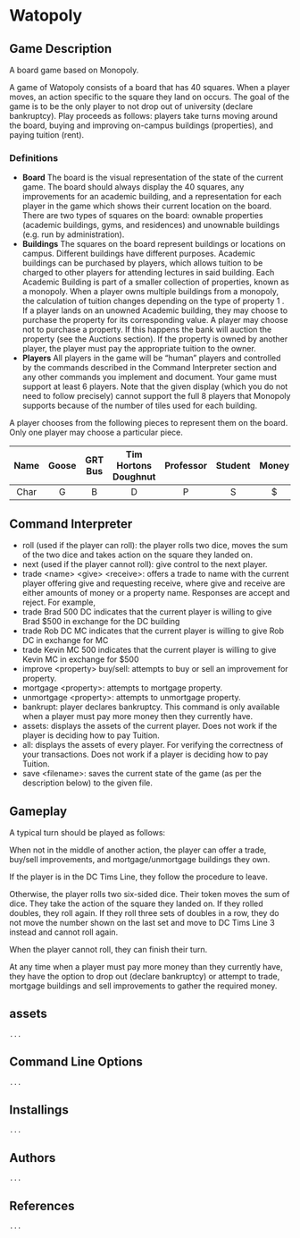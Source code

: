 # Watopoly
## Game Description
A board game based on Monopoly.

A game of Watopoly consists of a board that has 40 squares. When a player moves, an action specific to the square they land on occurs. The goal of the game is to be the only player to not drop out of university (declare bankruptcy). Play proceeds as follows: players take turns moving around the board, buying and improving on-campus buildings (properties), and paying tuition (rent).

### Definitions
- **Board** The board is the visual representation of the state of the current game. The board should always display the 40 squares, any improvements for an academic building, and a representation for each player in the game which shows their current location on the board. There are two types of squares on the board: ownable properties (academic buildings, gyms, and residences) and unownable buildings (e.g. run by administration).
- **Buildings** The squares on the board represent buildings or locations on campus. Different buildings have different purposes. Academic buildings can be purchased by players, which allows tuition to be charged to other players for attending lectures in said building. Each Academic Building is part of a smaller collection of properties, known as a monopoly. When a player owns multiple buildings from a monopoly, the calculation of tuition changes depending on the type of property 1 . If a player lands on an unowned Academic building, they may choose to purchase the property for its corresponding value. A player may choose not to purchase a property. If this happens the bank will auction the property (see the Auctions section). If the property is owned by another player, the player must pay the appropriate tuition to the owner.
- **Players** All players in the game will be “human” players and controlled by the commands described in the Command Interpreter section and any other commands you implement and document. Your game must support at least 6 players. Note that the given display (which you do not need to follow precisely) cannot support the full 8 players that Monopoly supports because of the number of tiles used for each building.

A player chooses from the following pieces to represent them on the board. Only one player may choose a particular piece.

| Name | Goose | GRT Bus | Tim Hortons Doughnut | Professor | Student | Money | Laptop | Pink tie |
| :---: | :---: | :---: | :---: | :---: | :---: | :---: | :---: | :---: |
| Char | G | B | D | P | S | $ | L | T |

## Command Interpreter
- roll (used if the player can roll): the player rolls two dice, moves the sum of the two dice and takes action on the square they landed on.
- next (used if the player cannot roll): give control to the next player.
- trade &lt;name&gt; &lt;give&gt; &lt;receive&gt;: offers a trade to name with the current player offering give and requesting receive, where give and receive are either amounts of money or a property name. Responses are accept and reject. For example,
- trade Brad 500 DC indicates that the current player is willing to give Brad $500 in exchange for the DC building
- trade Rob DC MC indicates that the current player is willing to give Rob DC in exchange for MC
- trade Kevin MC 500 indicates that the current player is willing to give Kevin MC in exchange for $500
- improve &lt;property&gt; buy/sell: attempts to buy or sell an improvement for property.
- mortgage &lt;property&gt;: attempts to mortgage property.
- unmortgage &lt;property&gt;: attempts to unmortgage property.
- bankrupt: player declares bankruptcy. This command is only available when a player must pay more money then they currently have.
- assets: displays the assets of the current player. Does not work if the player is deciding how to pay Tuition.
- all: displays the assets of every player. For verifying the correctness of your transactions. Does not work if a player is deciding how to pay Tuition.
- save &lt;filename&gt;: saves the current state of the game (as per the description below) to the given file.
## Gameplay
A typical turn should be played as follows:

When not in the middle of another action, the player can offer a trade, buy/sell improvements, and mortgage/unmortgage buildings they own. 

If the player is in the DC Tims Line, they follow the procedure to leave.

Otherwise, the player rolls two six-sided dice. Their token moves the sum of dice. They take the action of the square they landed on. If they rolled doubles, they roll again. If they roll three sets of doubles in a row, they do not move the number shown on the last set and move to DC Tims Line 3 instead and cannot
roll again.

When the player cannot roll, they can finish their turn.

At any time when a player must pay more money than they currently have, they have the option to drop out (declare bankruptcy) or attempt to trade, mortgage buildings and sell improvements to gather the required money.
## assets
    ...
## Command Line Options
    ...
## Installings
    ...
## Authors
    ...
## References
    ...

